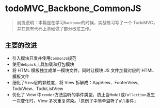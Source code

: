 # todoMVC_Backbone_CommonJS
> 前提说明：本篇是在学习`Backbone`的时候，实战练习写了一个 TodoMVC，并在原有代码上基础做了部分改进工作。

## 主要的改进
* 引入模块开发并使用`CommonJS`规范
* 使用`Webpack`工具加载和打包模块
* 将 HTML 模板独立成单一模块文件，同时让模块 JS 文件加载对应的 HTML 模板文件
* 细化了`View`层的颗粒度，将 View 拆解成：AppView、FooterView、TodoView、TodoListView
* 优化了 View 中`render`方法监听的事件类型，防止当`Model`或`Collection`发生一次变化时，View 多次重复渲染。「原例子中简单监听了`all`事件」